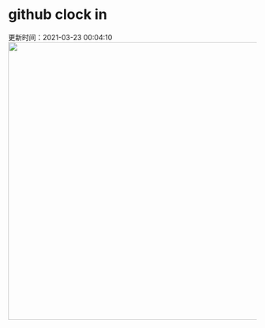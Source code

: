 # github clock in
更新时间：2021-03-23 00:04:10
 <img style="-webkit-user-select: none;margin: auto;cursor: zoom-in;" src="https://cn.bing.com/th?id=OHR.LoftedMadagascar_ZH-CN0062899981_1920x1080.jpg&rf=LaDigue_1920x1080.jpg&pid=hp" width="1004" height="564"> 